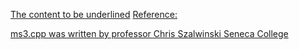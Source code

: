 <u>The content to be underlined</u>
<u>Reference:

ms3.cpp was written by professor Chris Szalwinski Seneca College
